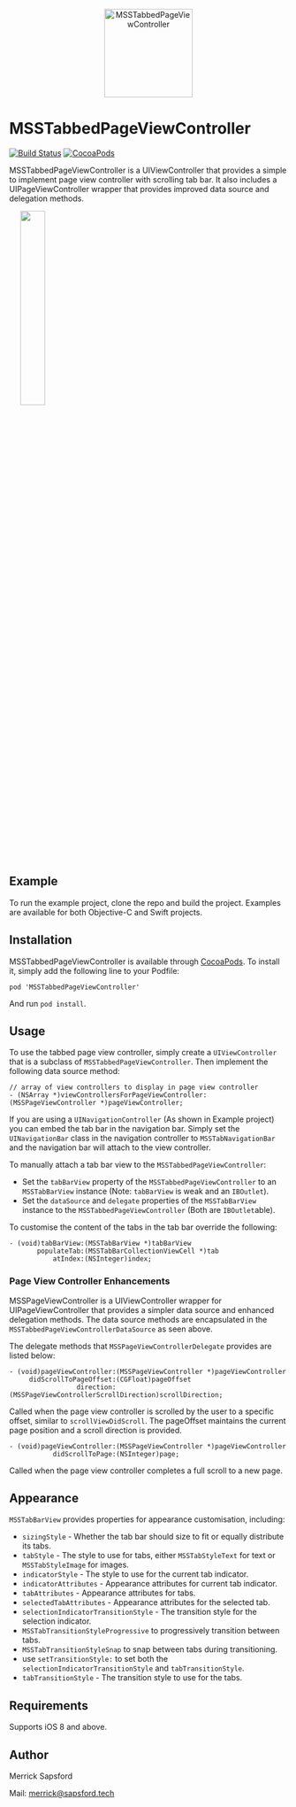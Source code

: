<p align="center">
  <img src="https://github.com/MerrickSapsford/MSSTabbedPageViewController/blob/develop/Resource/Icon.png?raw=true" alt="MSSTabbedPageViewController" height="160" width="160"/>
</p>

# MSSTabbedPageViewController
[![Build Status](https://travis-ci.org/MerrickSapsford/MSSTabbedPageViewController.svg?branch=develop)](https://travis-ci.org/MerrickSapsford/MSSTabbedPageViewController)
[![CocoaPods](https://img.shields.io/cocoapods/v/MSSTabbedPageViewController.svg)]()

MSSTabbedPageViewController is a UIViewController that provides a simple to implement page view controller with scrolling tab bar. It also includes a UIPageViewController wrapper that provides improved data source and delegation methods.

<div style="width:100%;">
<img src="https://github.com/MerrickSapsford/MSSTabbedPageViewController/blob/develop/Resource/MSSTabbedPageViewController.gif" align="center" height="30%" width="30%" style="margin-left:20px;">
</div>

<p><p>

## Example
To run the example project, clone the repo and build the project. Examples are available for both Objective-C and Swift projects.

## Installation
MSSTabbedPageViewController is available through [CocoaPods](http://cocoapods.org). To install it, simply add the following line to your Podfile:

    pod 'MSSTabbedPageViewController'

And run `pod install`.

## Usage

To use the tabbed page view controller, simply create a `UIViewController` that is a subclass of `MSSTabbedPageViewController`. Then implement the following data source method:

```
// array of view controllers to display in page view controller
- (NSArray *)viewControllersForPageViewController:(MSSPageViewController *)pageViewController;
```

If you are using a `UINavigationController` (As shown in Example project) you can embed the tab bar in the navigation bar. Simply set the `UINavigationBar` class in the navigation controller to `MSSTabNavigationBar` and the navigation bar will attach to the view controller.

To manually attach a tab bar view to the `MSSTabbedPageViewController`:

- Set the `tabBarView` property of the `MSSTabbedPageViewController` to an `MSSTabBarView` instance (Note: `tabBarView` is weak and an `IBOutlet`).
- Set the `dataSource` and `delegate` properties of the `MSSTabBarView` instance to the `MSSTabbedPageViewController` (Both are `IBOutlet`able).

To customise the content of the tabs in the tab bar override the following:

```
- (void)tabBarView:(MSSTabBarView *)tabBarView
       populateTab:(MSSTabBarCollectionViewCell *)tab
           atIndex:(NSInteger)index;
```

### Page View Controller Enhancements

MSSPageViewController is a UIViewController wrapper for UIPageViewController that provides a simpler data source and enhanced delegation methods. The data source methods are encapsulated in the `MSSTabbedPageViewControllerDataSource` as seen above.

The delegate methods that `MSSPageViewControllerDelegate` provides are listed below:

```
- (void)pageViewController:(MSSPageViewController *)pageViewController
     didScrollToPageOffset:(CGFloat)pageOffset
                 direction:(MSSPageViewControllerScrollDirection)scrollDirection;
```
Called when the page view controller is scrolled by the user to a specific offset, similar to `scrollViewDidScroll`. The pageOffset maintains the current page position and a scroll direction is provided.

```
- (void)pageViewController:(MSSPageViewController *)pageViewController
           didScrollToPage:(NSInteger)page;
```
Called when the page view controller completes a full scroll to a new page.

## Appearance
`MSSTabBarView` provides properties for appearance customisation, including:

- `sizingStyle` - Whether the tab bar should size to fit or equally distribute its tabs.
- `tabStyle` - The style to use for tabs, either `MSSTabStyleText` for text or `MSSTabStyleImage` for images.
- `indicatorStyle` - The style to use for the current tab indicator.
- `indicatorAttributes` - Appearance attributes for current tab indicator.
- `tabAttributes` - Appearance attributes for tabs.
- `selectedTabAttributes` - Appearance attributes for the selected tab.
- `selectionIndicatorTransitionStyle` - The transition style for the selection indicator.
 - `MSSTabTransitionStyleProgressive` to progressively transition between tabs.
 - `MSSTabTransitionStyleSnap` to snap between tabs during transitioning.
 - use `setTransitionStyle:` to set both the `selectionIndicatorTransitionStyle` and `tabTransitionStyle`.
- `tabTransitionStyle` - The transition style to use for the tabs.

## Requirements
Supports iOS 8 and above.

## Author
Merrick Sapsford

Mail: [merrick@sapsford.tech](mailto:merrick@sapsford.tech)
